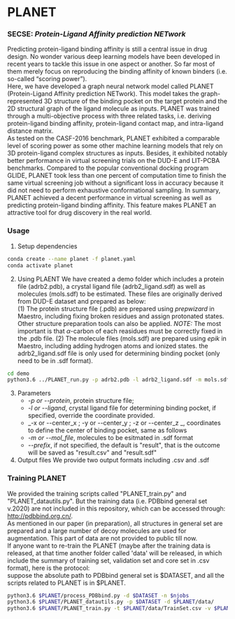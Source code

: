 # **PLANET**

### SECSE: _**P**rotein-**L**igand **A**ffinity prediction **NET**work_

Predicting protein-ligand binding affinity is still a central issue in drug design. No wonder various deep learning models have been developed in recent years to tackle this issue in one aspect or another. So far most of them merely focus on reproducing the binding affinity of known binders (i.e. so-called “scoring power”).<br>
Here, we have developed a graph neural network model called PLANET (Protein-Ligand Affinity prediction NETwork). This model takes the graph-represented 3D structure of the binding pocket on the target protein and the 2D structural graph of the ligand molecule as inputs. PLANET was trained through a multi-objective process with three related tasks, i.e. deriving protein-ligand binding affinity, protein-ligand contact map, and intra-ligand distance matrix. <br>
As tested on the CASF-2016 benchmark, PLANET exhibited a comparable level of scoring power as some other machine learning models that rely on 3D protein-ligand complex structures as inputs. Besides, it exhibited notably better performance in virtual screening trials on the DUD-E and LIT-PCBA benchmarks. Compared to the popular conventional docking program GLIDE, PLANET took less than one percent of computation time to finish the same virtual screening job without a significant loss in accuracy because it did not need to perform exhaustive conformational sampling. In summary, PLANET achieved a decent performance in virtual screening as well as predicting protein-ligand binding affinity. This feature makes PLANET an attractive tool for drug discovery in the real world.

### Usage
1. Setup dependencies
```bash
conda create --name planet -f planet.yaml
conda activate planet
```
2. Using PLAENT
We have created a demo folder which includes a protein file (adrb2.pdb), a crystal ligand file (adrb2_ligand.sdf) as well as molecules (mols.sdf) to be estimated. These files are  originally derived from DUD-E dataset and prepared as below: <br>
(1) The protein structure file (.pdb) are prepared using *prepwizard* in Maestro, including fixing broken residues and assign protonated states. Other structure preparation tools can also be applied. _NOTE:_ The most important is that $\alpha$-carbon of each reasidues must be correctly fixed in the .pdb file.
(2) The molecule files (mols.sdf) are prepared using *epik* in Maestro, including adding hydrogen atoms and ionized states. the adrb2_ligand.sdf file is only used for determining binding pocket (only need to be in .sdf format).
```bash
cd demo
python3.6 ../PLANET_run.py -p adrb2.pdb -l adrb2_ligand.sdf -m mols.sdf
```
3. Parameters
   - _-p or --protein_, protein structure file;
   - _-l or --ligand_, crystal ligand file for determining binding pocket, if specified, override the coordinate provided.
   - _-x or --center_x ; -y or --center_y ; -z or --center_z _, coordinates to define the center of binding pocket, same as follows
   - _-m or --mol_file_, molecules to be esitmated in .sdf format
   - _--prefix_, if not specified, the default is "result", that is the outcome will be saved as "result.csv" and "result.sdf"
4. Output files
We provide two output formats including .csv and .sdf

### Training PLANET
We provided the training scripts called "PLANET_train.py" and "PLANET_datautils.py". But the training data (i.e. PDBbind general set v.2020) are not included in this repository, which can be accessed through: http://pdbbind.org.cn/. <br>
As mentioned in our paper (in preparation), all structures in general set are prepared and a large number of decoy molecules are used for augmentation. This part of data are not provided to public till now. <br>
If anyone want to re-train the PLANET (maybe after the training data is released, at that time another folder called 'data' will be released, in which include the summary of training set, validation set and core set in .csv format), here is the protocol: <br>
suppose the absolute path to PDBbind general set is $DATASET, and all the scripts related to PLANET is in $PLANET. 
```bash
python3.6 $PLANET/process_PDBbind.py -d $DATASET -n $njobs
python3.6 $PLANET/PLANET_datautils.py -p $DATASET -d $PLANET/data/
python3.6 $PLANET/PLANET_train.py -t $PLANET/data/TrainSet.csv -v $PLANET/data/ValidSet.csv -d $PLANET/model_training/ 
```
